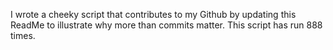 I wrote a cheeky script that contributes to my Github by updating this ReadMe to illustrate why more than commits matter. This script has run 888 times.